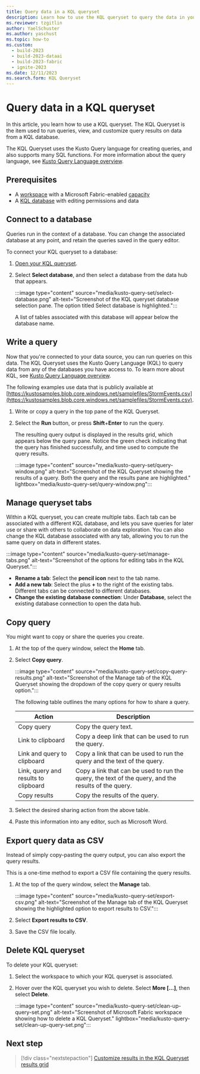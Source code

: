 ```yaml
---
title: Query data in a KQL queryset
description: Learn how to use the KQL queryset to query the data in your KQL database in Real-Time Analytics.
ms.reviewer: tzgitlin
author: YaelSchuster
ms.author: yaschust
ms.topic: how-to
ms.custom:
  - build-2023
  - build-2023-dataai
  - build-2023-fabric
  - ignite-2023
ms.date: 12/11/2023
ms.search.form: KQL Queryset
---
```

# Query data in a KQL queryset

In this article, you learn how to use a KQL queryset. The KQL Queryset is the item used to run queries, view, and customize query results on data from a KQL database.

The KQL Queryset uses the Kusto Query language for creating queries, and also supports many SQL functions. For more information about the query language, see [Kusto Query Language overview](/azure/data-explorer/kusto/query/index?context=/fabric/context/context).

## Prerequisites

* A [workspace](../get-started/create-workspaces.md) with a Microsoft Fabric-enabled [capacity](../enterprise/licenses.md#capacity)
* A [KQL database](create-database.md) with editing permissions and data

## Connect to a database

Queries run in the context of a database. You can change the associated database at any point, and retain the queries saved in the query editor.

To connect your KQL queryset to a database:

1. [Open your KQL queryset](create-query-set.md#open-an-existing-kql-queryset).

1. Select **Select database**, and then select a database from the data hub that appears.

    :::image type="content" source="media/kusto-query-set/select-database.png" alt-text="Screenshot of the KQL queryset database selection pane. The option titled Select  database is highlighted.":::

    A list of tables associated with this database will appear below the database name.

## Write a query

Now that you're connected to your data source, you can run queries on this data. The KQL Queryset uses the Kusto Query Language (KQL) to query data from any of the databases you have access to. To learn more about KQL, see [Kusto Query Language overview](/azure/data-explorer/kusto/query/).

The following examples use data that is publicly available at [https://kustosamples.blob.core.windows.net/samplefiles/StormEvents.csv](https://kustosamples.blob.core.windows.net/samplefiles/StormEvents.csv).

1. Write or copy a query in the top pane of the KQL Queryset.
1. Select the **Run** button, or press **Shift**+**Enter** to run the query.

    The resulting query output is displayed in the results grid, which appears below the query pane. Notice the green check indicating that the query has finished successfully, and time used to compute the query results.

    :::image type="content" source="media/kusto-query-set/query-window.png" alt-text="Screenshot of the KQL Queryset showing the results of a query. Both the query and the results pane are highlighted."  lightbox="media/kusto-query-set/query-window.png":::

## Manage queryset tabs

Within a KQL queryset, you can create multiple tabs. Each tab can be associated with a different KQL database, and lets you save queries for later use or share with others to collaborate on data exploration. You can also change the KQL database associated with any tab, allowing you to run the same query on data in different states.

:::image type="content" source="media/kusto-query-set/manage-tabs.png" alt-text="Screenshot of the options for editing tabs in the KQL Queryset.":::

* **Rename a tab**: Select the **pencil icon** next to the tab name.
* **Add a new tab**: Select the plus **+** to the right of the existing tabs. Different tabs can be connected to different databases.
* **Change the existing database connection**: Under **Database**, select the existing database connection to open the data hub.

## Copy query

You might want to copy or share the queries you create. 

1. At the top of the query window, select the **Home** tab.
1. Select **Copy query**.

    :::image type="content" source="media/kusto-query-set/copy-query-results.png" alt-text="Screenshot of the Manage tab of the KQL Queryset showing the dropdown of the copy query or query results option.":::

    The following table outlines the many options for how to share a query.

    |Action|Description|
    |--|--|
    |Copy query | Copy the query text.
    |Link to clipboard|Copy a deep link that can be used to run the query.|
    |Link and query to clipboard|Copy a link that can be used to run the query and the text of the query.|
    |Link, query and results to clipboard|Copy a link that can be used to run the query, the text of the query, and the results of the query.|
    |Copy results|Copy the results of the query.|

1. Select the desired sharing action from the above table.
1. Paste this information into any editor, such as Microsoft Word.

## Export query data as CSV

Instead of simply copy-pasting the query output, you can also export the query results.

This is a one-time method to export a CSV file containing the query results.

1. At the top of the query window, select the **Manage** tab.

    :::image type="content" source="media/kusto-query-set/export-csv.png" alt-text="Screenshot of the Manage tab of the KQL Queryset showing the highlighted option to export results to CSV.":::

1. Select **Export results to CSV**.
1. Save the CSV file locally.

## Delete KQL queryset

To delete your KQL queryset:

1. Select the workspace to which your KQL queryset is associated.
1. Hover over the KQL queryset you wish to delete. Select **More [...]**, then select **Delete**.

    :::image type="content" source="media/kusto-query-set/clean-up-query-set.png" alt-text="Screenshot of Microsoft Fabric workspace showing how to delete a KQL Queryset."  lightbox="media/kusto-query-set/clean-up-query-set.png":::

## Next step

> [!div class="nextstepaction"]
> [Customize results in the KQL Queryset results grid](customize-results.md)
